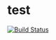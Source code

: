 # test

[![Build Status](https://travis-ci.org/balmukund1/test.png?branch=master)](https://travis-ci.org/balmukund1/test)
